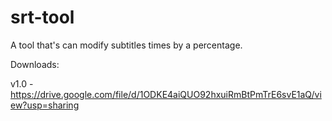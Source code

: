 # srt-tool
A tool that's can modify subtitles times by a percentage.

Downloads:

v1.0 - https://drive.google.com/file/d/1ODKE4aiQUO92hxuiRmBtPmTrE6svE1aQ/view?usp=sharing
